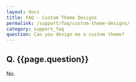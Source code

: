 ```yaml
---
layout: docs
title: FAQ - Custom Theme Designs
permalink: /support/faq/custom-theme-designs/
category: support_faq
question: Can you design me a custom theme?
---
```


## Q. {{page.question}}

No.